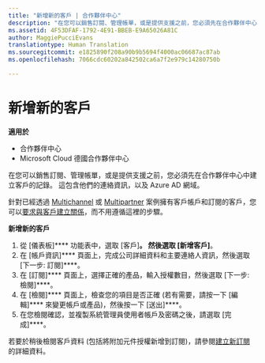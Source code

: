 ```yaml
---
title: "新增新的客戶 | 合作夥伴中心"
description: "在您可以銷售訂閱、管理帳單，或是提供支援之前，您必須先在合作夥伴中心中建立客戶的記錄。 這包含他們的連絡資訊，以及 Azure AD 網域。"
ms.assetid: 4F53DFAF-1792-4E91-BBEB-E9A65026A81C
author: MaggiePucciEvans
translationtype: Human Translation
ms.sourcegitcommit: e1825890f208a90b9b5694f4000ac06687ac87ab
ms.openlocfilehash: 7066cdc60202a842502ca6a7f2e979c14280750b

---
```


# 新增新的客戶

**適用於**

-  合作夥伴中心
-  Microsoft Cloud 德國合作夥伴中心

在您可以銷售訂閱、管理帳單，或是提供支援之前，您必須先在合作夥伴中心中建立客戶的記錄。 這包含他們的連絡資訊，以及 Azure AD 網域。

針對已經透過 [Multichannel](multichannel.md) 或 [Multipartner](multipartner.md) 案例擁有客戶帳戶和訂閱的客戶，您可以[要求與客戶建立關係](request-a-relationship-with-a-customer.md)，而不用遵循這裡的步驟。

**新增新的客戶**

1.  從 \[儀表板\]**** 功能表中，選取 \[客戶\]****。 然後選取 \[新增客戶\]****。
2.  在 \[帳戶資訊\]**** 頁面上，完成公司詳細資料和主要連絡人資訊，然後選取 \[下一步: 訂閱\]****。
3.  在 \[訂閱\]**** 頁面上，選擇正確的產品，輸入授權數目，然後選取 \[下一步: 檢閱\]****。
4.  在 \[檢閱\]**** 頁面上，檢查您的項目是否正確 (若有需要，請按一下 \[編輯\]**** 來變更帳戶或產品)，然後按一下 \[送出\]****。
5.  在您檢閱確認，並複製系統管理員使用者帳戶及密碼之後，請選取 \[完成\]****。

若要於稍後檢閱客戶資料 (包括將附加元件授權新增到訂閱)，請參閱[建立新訂閱](create-a-new-subscription.md)的詳細資料。

 

 






<!--HONumber=Jan17_HO2-->


